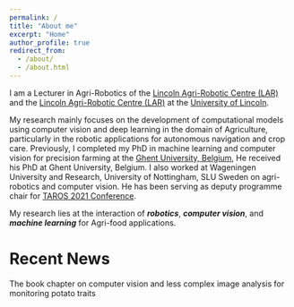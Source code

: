 ```yaml
---
permalink: /
title: "About me"
excerpt: "Home"
author_profile: true
redirect_from: 
  - /about/
  - /about.html
---
```


I am a Lecturer in Agri-Robotics of the <a href="https://lar.lincoln.ac.uk/" target="_blank" rel="noopener noreferrer">Lincoln Agri-Robotic Centre (LAR)</a> and the  <a href="https://lar.lincoln.ac.uk/" target="_blank" rel="noopener noreferrer">Lincoln Agri-Robotic Centre (LAR)</a> at the <a href="https://www.lincoln.ac.uk/home/" target="_blank" rel="noopener noreferrer">University of Lincoln</a>.

My research mainly focuses on the development of computational models using computer vision and deep learning in the domain of Agriculture, particularly in the robotic applications for autonomous navigation and crop care. Previously, I completed my PhD in machine learning and computer vision for precision farming at the <a href="https://www.ugent.be/en" target="_blank" rel="noopener noreferrer">Ghent University, Belgium</a>, He received his PhD at Ghent University, Belgium. I also worked at Wageningen University and Research, University of Nottingham, SLU Sweden on agri-robotics and computer vision. He has been serving as deputy programme chair for <a href="https://lcas.lincoln.ac.uk/wp/taros-2021/" target="_blank" rel="noopener noreferrer">TAROS 2021 Conference</a>.

My research lies at the interaction of <var>**robotics**</var>, <var>**computer vision**</var>, and <var>**machine learning**</var> for Agri-food applications.




Recent News
======
The book chapter on computer vision and less complex image analysis for monitoring potato traits 
